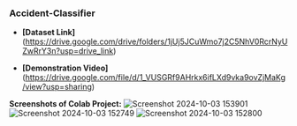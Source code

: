 ### Accident-Classifier

* **[Dataset Link]**(https://drive.google.com/drive/folders/1jUj5JCuWmo7j2C5NhV0RcrNyUZwRrY3n?usp=drive_link)

* **[Demonstration Video]**(https://drive.google.com/file/d/1_VUSGRf9AHrkx6ifLXd9vka9ovZjMaKg/view?usp=sharing)

**Screenshots of Colab Project:**
![Screenshot 2024-10-03 153901](https://github.com/user-attachments/assets/f990d208-0164-43fa-8907-a72f25d4727c)
![Screenshot 2024-10-03 152749](https://github.com/user-attachments/assets/fdc88477-acb1-4e31-a13f-f165da50927f)
![Screenshot 2024-10-03 152800](https://github.com/user-attachments/assets/d03b2b71-5424-4c3c-b2ba-59f42111cd3c)
